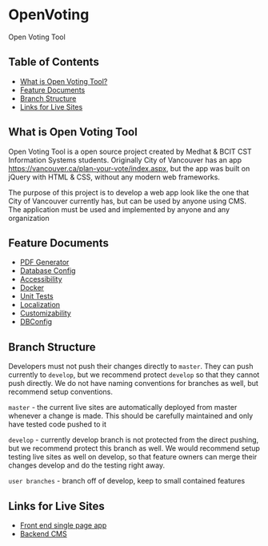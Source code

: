# OpenVoting
Open Voting Tool

## Table of Contents
- [What is Open Voting Tool?](#what-is-open-voting-tool)
- [Feature Documents](#feature-documents)
- [Branch Structure](#branch-structure)
- [Links for Live Sites](#links-for-live-sites)

## What is Open Voting Tool
Open Voting Tool is a open source project created by Medhat & BCIT CST Information Systems students. Originally City of Vancouver has an app https://vancouver.ca/plan-your-vote/index.aspx, but the app was built on jQuery with HTML & CSS, without any modern web frameworks.

The purpose of this project is to develop a web app look like the one that City of Vancouver currently has, but can be used by anyone using CMS. The application must be used and implemented by anyone and any organization

## Feature Documents
- [PDF Generator](./doc/PDF.md)
- [Database Config](./doc/DBConfig.md)
- [Accessibility](./doc/Accessibility.md)
- [Docker](./doc/Dockerization.md)
- [Unit Tests](./doc/unit-test.md)
- [Localization](./doc/Localization.md)
- [Customizability](./doc/Customizability.md)
- [DBConfig](./doc/DBConfig.md)

## Branch Structure
Developers must not push their changes directly to `master`. They can push currently to `develop`, but we recommend protect `develop` so that they cannot push directly. We do not have naming conventions for branches as well, but recommend setup conventions.

`master` - the current live sites are automatically deployed from master whenever a change is made. This should be carefully maintained and only have tested code pushed to it

`develop` - currently develop branch is not protected from the direct pushing, but we recommend protect this branch as well. We would recommend setup testing live sites as well on develop, so that feature owners can merge their changes develop and do the testing right away.

`user branches` - branch off of develop, keep to small contained features

## Links for Live Sites
- [Front end single page app](http://pyvspa.azurewebsites.net/)
- [Backend CMS](https://pyv.azurewebsites.net/)
